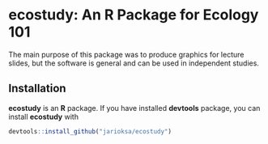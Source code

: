 ecostudy: An R Package for Ecology 101
========

The main purpose of this package was to produce graphics for lecture slides,
but the software is general and can be used in independent studies.

## Installation

**ecostudy** is an **R** package. If you have installed **devtools** package, you can 
install **ecostudy** with
```r
devtools::install_github("jarioksa/ecostudy")
```
